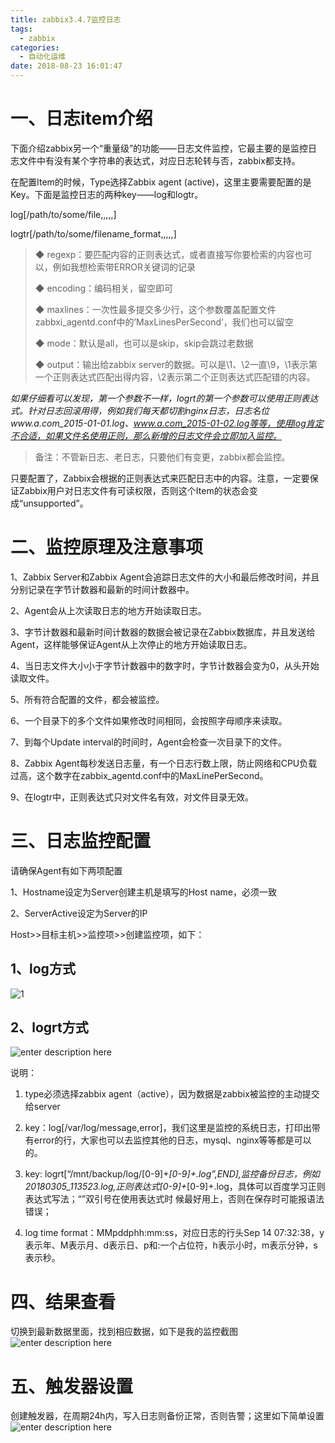 ```yaml
---
title: zabbix3.4.7监控日志
tags:
  - zabbix
categories:
  - 自动化运维
date: 2018-08-23 16:01:47
---
```


# 一、日志item介绍
<!--more-->
下面介绍zabbix另一个“重量级”的功能——日志文件监控，它最主要的是监控日志文件中有没有某个字符串的表达式，对应日志轮转与否，zabbix都支持。

在配置Item的时候，Type选择Zabbix agent (active)，这里主要需要配置的是Key。下面是监控日志的两种key——log和logtr。

log[/path/to/some/file,<regexp>,<encoding>,<maxlines>,<mode>,<output>]

logtr[/path/to/some/filename_format,<regexp>,<encoding>,<maxlines>,<mode>,<output>]

> ◆ regexp：要匹配内容的正则表达式，或者直接写你要检索的内容也可以，例如我想检索带ERROR关键词的记录
> 
> ◆ encoding：编码相关，留空即可
> 
> ◆
> maxlines：一次性最多提交多少行，这个参数覆盖配置文件zabbxi_agentd.conf中的’MaxLinesPerSecond’，我们也可以留空
> 
> ◆ mode：默认是all，也可以是skip，skip会跳过老数据
> 
> ◆ output：输出给zabbix
> server的数据。可以是\1、\2一直\9，\1表示第一个正则表达式匹配出得内容，\2表示第二个正则表达式匹配错的内容。

*如果仔细看可以发现，第一个参数不一样，logrt的第一个参数可以使用正则表达式。针对日志回滚用得，例如我们每天都切割nginx日志，日志名位www.a.com_2015-01-01.log、www.a.com_2015-01-02.log等等，使用log肯定不合适，如果文件名使用正则，那么新增的日志文件会立即加入监控。*

> 备注：不管新日志、老日志，只要他们有变更，zabbix都会监控。

只要配置了<regexp>，Zabbix会根据<regexp>的正则表达式来匹配日志中的内容。注意，一定要保证Zabbix用户对日志文件有可读权限，否则这个Item的状态会变成“unsupported”。

# 二、监控原理及注意事项

1、Zabbix Server和Zabbix Agent会追踪日志文件的大小和最后修改时间，并且分别记录在字节计数器和最新的时间计数器中。

2、Agent会从上次读取日志的地方开始读取日志。

3、字节计数器和最新时间计数器的数据会被记录在Zabbix数据库，并且发送给Agent，这样能够保证Agent从上次停止的地方开始读取日志。

4、当日志文件大小小于字节计数器中的数字时，字节计数器会变为0，从头开始读取文件。

5、所有符合配置的文件，都会被监控。

6、一个目录下的多个文件如果修改时间相同，会按照字母顺序来读取。

7、到每个Update interval的时间时，Agent会检查一次目录下的文件。

8、Zabbix Agent每秒发送日志量，有一个日志行数上限，防止网络和CPU负载过高，这个数字在zabbix_agentd.conf中的MaxLinePerSecond。

9、在logtr中，正则表达式只对文件名有效，对文件目录无效。

# 三、日志监控配置

请确保Agent有如下两项配置

1、Hostname设定为Server创建主机是填写的Host name，必须一致

2、ServerActive设定为Server的IP

Host>>目标主机>>监控项>>创建监控项，如下：

## 1、log方式

![1](1.jpg)

## 2、logrt方式
![enter description here](2.png)

说明：

1. type必须选择zabbix agent（active），因为数据是zabbix被监控的主动提交给server

2. key：log[/var/log/message,error]，我们这里是监控的系统日志，打印出带有error的行，大家也可以去监控其他的日志，mysql、nginx等等都是可以的。

3. key: logrt[“/mnt/backup/log/[0-9]+_[0-9]+.log”,END],监控备份日志，例如20180305_113523.log,正则表达式[0-9]+_[0-9]+.log，具体可以百度学习正则表达式写法；“”双引号在使用表达式时     候最好用上，否则在保存时可能报语法错误；

4. log time format：MMpddphh:mm:ss，对应日志的行头Sep 14 07:32:38，y表示年、M表示月、d表示日、p和:一个占位符，h表示小时，m表示分钟，s表示秒。

# 四、结果查看

切换到最新数据里面，找到相应数据，如下是我的监控截图
![enter description here](3.png)


# 五、触发器设置

创建触发器，在周期24h内，写入日志则备份正常，否则告警；这里如下简单设置
![enter description here](4.png)
